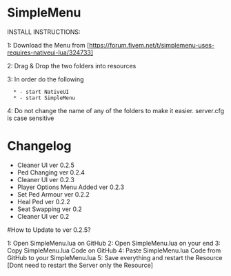 # SimpleMenu

INSTALL INSTRUCTIONS:

  1: Download the Menu from [https://forum.fivem.net/t/simplemenu-uses-requires-nativeui-lua/324733]
  
  2: Drag & Drop the two folders into resources
  
  3: In order do the following 
  
      * - start NativeUI
      * - start SimpleMenu
      
  4: Do not change the name of any of the folders to make it easier. server.cfg is case sensitive


# Changelog

- Cleaner UI ver 0.2.5
- Ped Changing ver 0.2.4
- Cleaner UI ver 0.2.3
- Player Options Menu Added ver 0.2.3
- Set Ped Armour ver 0.2.2
- Heal Ped ver 0.2.2
- Seat Swapping ver 0.2
- Cleaner UI ver 0.2


#How to Update to ver 0.2.5?

1: Open SimpleMenu.lua on GitHub
2: Open SimpleMenu.lua on your end
3: Copy SimpleMenu.lua Code on GitHub
4: Paste SimpleMenu.lua Code from GitHub to your SimpleMenu.lua
5: Save everything and restart the Resource [Dont need to restart the Server only the Resource]
